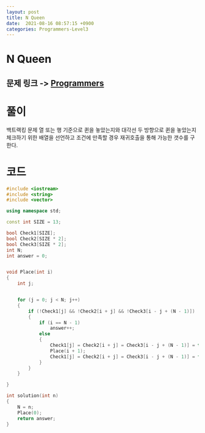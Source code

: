```yaml
---
layout: post
title: N Queen
date:  2021-08-16 08:57:15 +0900
categories: Programmers-Level3
---
```


# N Queen
## 문제 링크 -> [Programmers](https://programmers.co.kr/learn/courses/30/lessons/12952)

# 풀이
백트랙킹 문제 열 또는 행 기준으로 퀸을 놓았는지와 대각선 두 방향으로 퀸을 놓았는지 체크하기 위한 배열을 선언하고 조건에 만족할 경우 재귀호출을 통해 가능한 갯수를 구한다.

# 코드
```c++
#include <iostream>
#include <string>
#include <vector>

using namespace std;

const int SIZE = 13;

bool Check1[SIZE];
bool Check2[SIZE * 2];
bool Check3[SIZE * 2];
int N;
int answer = 0;


void Place(int i)
{
	int j;


	for (j = 0; j < N; j++)
	{
		if (!Check1[j] && !Check2[i + j] && !Check3[i - j + (N - 1)])
		{
			if (i == N - 1)
				answer++;
			else
			{
				Check1[j] = Check2[i + j] = Check3[i - j + (N - 1)] = true;
				Place(i + 1);
				Check1[j] = Check2[i + j] = Check3[i - j + (N - 1)] = false;
			}
		}
	}

}

int solution(int n)
{
	N = n;
	Place(0);
	return answer;
}
```
